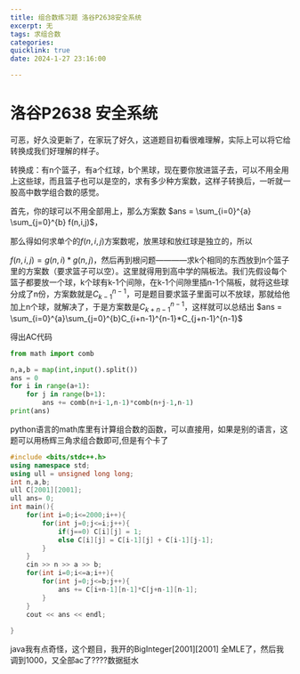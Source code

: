 ```yaml
---
title: 组合数练习题 洛谷P2638安全系统
excerpt: 无
tags: 求组合数
categories: 
quicklink: true
date: 2024-1-27 23:16:00

---
```


# 洛谷P2638 安全系统

可恶，好久没更新了，在家玩了好久，这道题目初看很难理解，实际上可以将它给转换成我们好理解的样子。

转换成：有n个篮子，有a个红球，b个黑球，现在要你放进篮子去，可以不用全用上这些球，而且篮子也可以是空的，求有多少种方案数，这样子转换后，一听就一股高中数学组合数的感觉。

首先，你的球可以不用全部用上，那么方案数 $ans = \sum_{i=0}^{a} \sum_{j=0}^{b} f(n,i,j)$，

那么得如何求单个的$f(n,i,j)$方案数呢，放黑球和放红球是独立的，所以

$f(n,i,j)=g(n,i)*g(n,j)$，然后再到根问题————求k个相同的东西放到n个篮子里的方案数（要求篮子可以空）。这里就得用到高中学的隔板法。我们先假设每个篮子都要放一个球，k个球有k-1个间隙，在k-1个间隙里插n-1个隔板，就将这些球分成了n份，方案数就是$C_{k-1}^{n-1}$，可是题目要求篮子里面可以不放球，那就给他加上n个球，就解决了，于是方案数是$C_{k+n-1}^{n-1}$，这样就可以总结出 $ans = \sum_{i=0}^{a}\sum_{j=0}^{b}C_{i+n-1}^{n-1}*C_{j+n-1}^{n-1}$

得出AC代码

```python
from math import comb

n,a,b = map(int,input().split())
ans = 0
for i in range(a+1):
    for j in range(b+1):
        ans += comb(n+i-1,n-1)*comb(n+j-1,n-1)
print(ans)
```

python语言的math库里有计算组合数的函数，可以直接用，如果是别的语言，这题可以用杨辉三角求组合数即可,但是有个卡了

```cpp
#include <bits/stdc++.h>
using namespace std;
using ull = unsigned long long;
int n,a,b;
ull C[2001][2001];
ull ans= 0;
int main(){
	for(int i=0;i<=2000;i++){
		for(int j=0;j<=i;j++){
			if(j==0) C[i][j] = 1;
			else C[i][j] = C[i-1][j] + C[i-1][j-1];
		}
	}
	cin >> n >> a >> b;
	for(int i=0;i<=a;i++){
		for(int j=0;j<=b;j++){
			ans += C[i+n-1][n-1]*C[j+n-1][n-1];
		}
	}
	cout << ans << endl;
		
}
```





java我有点奇怪，这个题目，我开的BigInteger[2001][2001] 全MLE了，然后我调到1000，又全部ac了????数据挺水

```java

```
